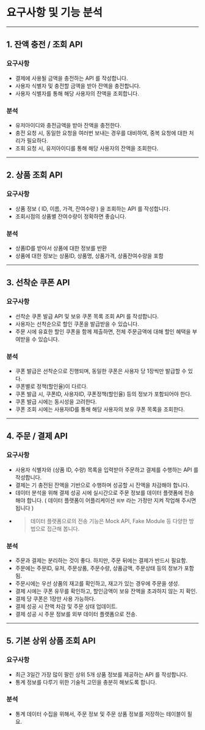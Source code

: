 # 요구사항 및 기능 분석
- - -
## 1. 잔액 충전 / 조회 API
### 요구사항
- 결제에 사용될 금액을 충전하는 API 를 작성합니다.
- 사용자 식별자 및 충전할 금액을 받아 잔액을 충전합니다.
- 사용자 식별자를 통해 해당 사용자의 잔액을 조회합니다.
### 분석
- 유저아이디와 충전금액을 받아 잔액을 충전한다.
- 충전 요청 시, 동일한 요청을 여러번 보내는 경우를 대비하여, 중복 요청에 대한 처리가 필요하다.
- 조회 요청 시, 유저아이디를 통해 해당 사용자의 잔액을 조회한다.
- - -
## 2. 상품 조회 API
### 요구사항
- 상품 정보 ( ID, 이름, 가격, 잔여수량 ) 을 조회하는 API 를 작성합니다.
- 조회시점의 상품별 잔여수량이 정확하면 좋습니다.
### 분석
- 상품ID를 받아서 상품에 대한 정보를 반환
- 상품에 대한 정보는 상품ID, 상품명, 상품가격, 상품잔여수량을 포함
- - -
## 3. 선착순 쿠폰 API
### 요구사항
- 선착순 쿠폰 발급 API 및 보유 쿠폰 목록 조회 API 를 작성합니다.
- 사용자는 선착순으로 할인 쿠폰을 발급받을 수 있습니다.
- 주문 시에 유효한 할인 쿠폰을 함께 제출하면, 전체 주문금액에 대해 할인 혜택을 부여받을 수 있습니다.
### 분석
- 쿠폰 발급은 선착순으로 진행되며, 동일한 쿠폰은 사용자 당 1장씩만 발급할 수 있다.
- 쿠폰별로 정책(할인율)이 다르다.
- 쿠폰 발급 시, 쿠폰ID, 사용자ID, 쿠폰정책(할인율) 등의 정보가 포함되어야 한다.
- 쿠폰 발급 시에는 동시성을 고려한다.
- 쿠폰 조회 시에는 사용자ID를 통해 해당 사용자의 보유 쿠폰 목록을 조회한다.
- - -
## 4. 주문 / 결제 API
### 요구사항
- 사용자 식별자와 (상품 ID, 수량) 목록을 입력받아 주문하고 결제를 수행하는 API 를 작성합니다.
- 결제는 기 충전된 잔액을 기반으로 수행하며 성공할 시 잔액을 차감해야 합니다.
- 데이터 분석을 위해 결제 성공 시에 실시간으로 주문 정보를 데이터 플랫폼에 전송해야 합니다. ( 데이터 플랫폼이 어플리케이션 `외부` 라는 가정만 지켜 작업해 주시면 됩니다 )
- > 데이터 플랫폼으로의 전송 기능은 Mock API, Fake Module 등 다양한 방법으로 접근해 봅니다.
### 분석
- 주문과 결제는 분리하는 것이 좋다. 하지만, 주문 뒤에는 결제가 반드시 필요함.
- 주문에는 주문ID, 유저, 주문상품, 주문수량, 상품금액, 주문상태 등의 정보가 포함됨.
- 주문시에는 우선 상품의 재고를 확인하고, 재고가 있는 경우에 주문을 생성. 
- 결제 시에는 쿠폰 유무를 확인하고, 할인금액이 보유 잔액을 초과하지 않는 지 확인.
- 결제 당 쿠폰은 1장만 사용 가능하다.
- 결제 성공 시 잔액 차감 및 주문 상태 업데이트. 
- 결제 성공 시 주문 정보를 외부 데이터 플랫폼으로 전송.
- - -
## 5. 기본 상위 상품 조회 API
### 요구사항
- 최근 3일간 가장 많이 팔린 상위 5개 상품 정보를 제공하는 API 를 작성합니다.
- 통계 정보를 다루기 위한 기술적 고민을 충분히 해보도록 합니다.
### 분석
- 통계 데이터 수집을 위해서, 주문 정보 및 주문 상품 정보를 저장하는 테이블이 필요.